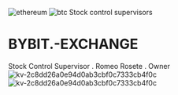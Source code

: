![ethereum](https://github.com/Stock-control-supervisors/BYBIT.-EXCHANGE/assets/110788242/e23baaac-f093-45c8-9dd4-8b0d8d880db6)
![btc](https://github.com/Stock-control-supervisors/BYBIT.-EXCHANGE/assets/110788242/c91eab3c-6df3-4872-b85e-05f4356182e5)
Stock control supervisors
# BYBIT.-EXCHANGE
Stock Control Supervisor . Romeo Rosete . Owner
![kv-2c8dd26a0e94d0ab3cbf0c7333cb4f0c](https://github.com/user-attachments/assets/5729e3e8-07b2-45b7-81b9-4c8a79be1f7e)
![kv-2c8dd26a0e94d0ab3cbf0c7333cb4f0c](https://github.com/user-attachments/assets/221500f1-6985-4e01-a842-f9d6a1212b9d)
